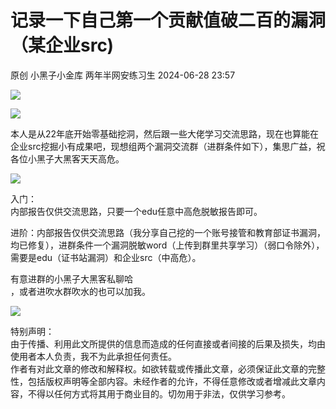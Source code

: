#  记录一下自己第一个贡献值破二百的漏洞（某企业src)   
原创 小黑子小金库  两年半网安练习生   2024-06-28 23:57  
  
![](https://mmbiz.qpic.cn/sz_mmbiz_png/wWvN1C3ptOb3DjOuLS3aUFsVexkdFVfPWiafzp2JBiaStgB8WwkSVsEMozACXwtecjSHl7p9aK2KwnUdibp3T3MEQ/640?wx_fmt=png&from=appmsg "")  
  
  
![](https://mmbiz.qpic.cn/sz_mmbiz_jpg/wWvN1C3ptOavDOusgSnn0t6Jff7jZ0CUSMtIhabo2I1GwhY99IFmEa1aNsJqv77TA7aicRGY9R5icKupMyUujhvw/640?wx_fmt=jpeg&from=appmsg "")  
  
本人是从22年底开始零基础挖洞，然后跟一些大佬学习交流思路，现在也算能在企业src挖掘小有成果吧，现想组两个漏洞交流群（进群条件如下），集思广益，祝各位小黑子大黑客天天高危。  
  
![](https://mmbiz.qpic.cn/sz_mmbiz_jpg/wWvN1C3ptOZoLzNAicbhe9alhq0y2cBMaicghxu8zsX1eSwW7RhoGbg9xPnNhsInThyC73dSbLfJxs0PrHHdiaxRQ/640?wx_fmt=jpeg "")  
  
  
入门：  
内部报告仅供交流思路，只要一个edu任意中高危脱敏报告即可。  
  
进阶：内部报告仅供交流思路（我分享自己挖的一个账号接管和教育部证书漏洞，均已修复），进群条件一个漏洞脱敏word（上传到群里共享学习）（弱口令除外），需要是edu（证书站漏洞）和企业src（中高危）。  
  
有意进群的小黑子大黑客私聊哈  
，或者进吹水群吹水的也可以加我。  
  
![](https://mmbiz.qpic.cn/sz_mmbiz_jpg/wWvN1C3ptObSFk9RBRic6L4ooNa0y0bLfucq25FMXCLALs5WAibko7QV2MUWR2cckfx9XzQ32uP4YcJyBIaGOWrw/640?wx_fmt=jpeg "")  
  
特别声明：  
由于传播、利用此文所提供的信息而造成的任何直接或者间接的后果及损失，均由使用者本人负责，我不为此承担任何责任。  
作者有对此文章的修改和解释权。如欲转载或传播此文章，必须保证此文章的完整性，包括版权声明等全部内容。未经作者的允许，不得任意修改或者增减此文章内容，不得以任何方式将其用于商业目的。切勿用于非法，仅供学习参考。  
  
